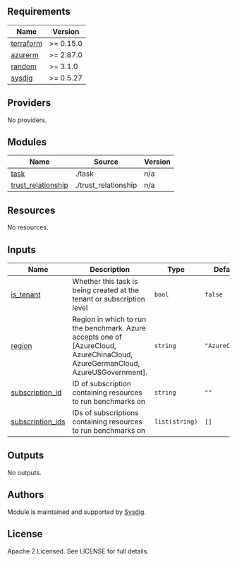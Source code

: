 <!-- BEGINNING OF PRE-COMMIT-TERRAFORM DOCS HOOK -->
## Requirements

| Name | Version |
|------|---------|
| <a name="requirement_terraform"></a> [terraform](#requirement\_terraform) | >= 0.15.0 |
| <a name="requirement_azurerm"></a> [azurerm](#requirement\_azurerm) | >= 2.87.0 |
| <a name="requirement_random"></a> [random](#requirement\_random) | >= 3.1.0 |
| <a name="requirement_sysdig"></a> [sysdig](#requirement\_sysdig) | >= 0.5.27 |

## Providers

No providers.

## Modules

| Name | Source | Version |
|------|--------|---------|
| <a name="module_task"></a> [task](#module\_task) | ./task | n/a |
| <a name="module_trust_relationship"></a> [trust\_relationship](#module\_trust\_relationship) | ./trust_relationship | n/a |

## Resources

No resources.

## Inputs

| Name | Description | Type | Default | Required |
|------|-------------|------|---------|:--------:|
| <a name="input_is_tenant"></a> [is\_tenant](#input\_is\_tenant) | Whether this task is being created at the tenant or subscription level | `bool` | `false` | no |
| <a name="input_region"></a> [region](#input\_region) | Region in which to run the benchmark. Azure accepts one of [AzureCloud, AzureChinaCloud, AzureGermanCloud, AzureUSGovernment]. | `string` | `"AzureCloud"` | no |
| <a name="input_subscription_id"></a> [subscription\_id](#input\_subscription\_id) | ID of subscription containing resources to run benchmarks on | `string` | `""` | no |
| <a name="input_subscription_ids"></a> [subscription\_ids](#input\_subscription\_ids) | IDs of subscriptions containing resources to run benchmarks on | `list(string)` | `[]` | no |

## Outputs

No outputs.
<!-- END OF PRE-COMMIT-TERRAFORM DOCS HOOK -->

## Authors

Module is maintained and supported by [Sysdig](https://sysdig.com).

## License

Apache 2 Licensed. See LICENSE for full details.

